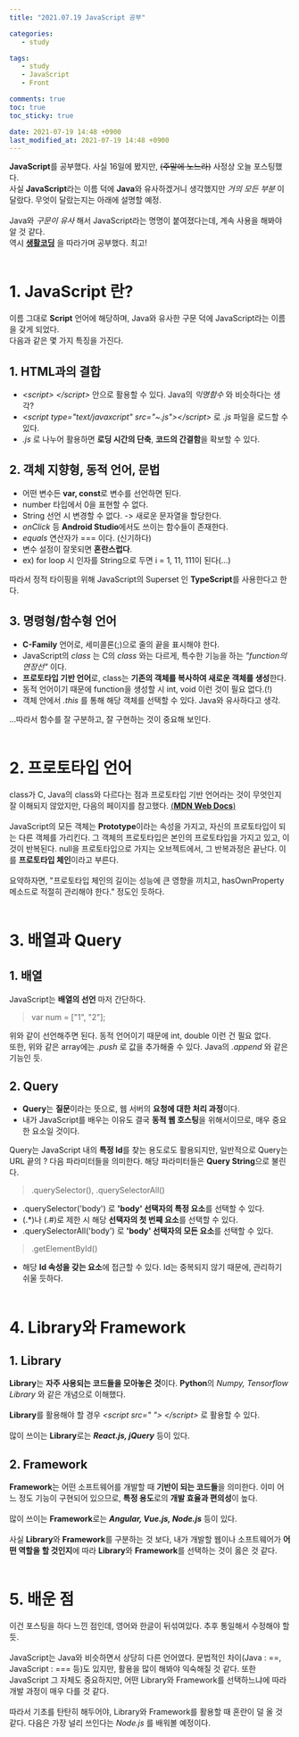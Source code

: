 ```yaml
---
title: "2021.07.19 JavaScript 공부"

categories:
   - study

tags:
   - study
   - JavaScript
   - Front

comments: true
toc: true
toc_sticky: true

date: 2021-07-19 14:48 +0900
last_modified_at: 2021-07-19 14:48 +0900
---
```


<strong>JavaScript</strong>를 공부했다. 사실 16일에 봤지만, ~~(주말에 노느라)~~ 사정상 오늘 포스팅했다.<br>
사실 <strong>JavaScript</strong>라는 이름 덕에 <strong>Java</strong>와 유사하겠거니 생각했지만 _거의 모든 부분_ 이 달랐다. 무엇이 달랐는지는 아래에 설명할 예정.<br><br>
Java와 _구문이 유사_ 해서 JavaScript라는 명명이 붙여졌다는데, 계속 사용을 해봐야 알 것 같다.<br>
역시 [__생활코딩__](https://opentutorials.org/course/3085) 을 따라가며 공부했다. 최고!<br/><br/>

# 1. JavaScript 란?
이름 그대로 <strong>Script</strong> 언어에 해당하며, Java와 유사한 구문 덕에 JavaScript라는 이름을 갖게 되었다.<br>
다음과 같은 몇 가지 특징을 가진다.
## 1. HTML과의 결합
   - _\<script> \</script>_ 안으로 활용할 수 있다. Java의 _익명함수_ 와 비슷하다는 생각?
   - _\<script type="text/javaxcript" src="~.js">\</script>_ 로 _.js_ 파일을 로드할 수 있다.
   - _.js_ 로 나누어 활용하면 <strong>로딩 시간의 단축</strong>, <strong>코드의 간결함</strong>을 확보할 수 있다.

## 2. 객체 지향형, 동적 언어, 문법
   - 어떤 변수든 <strong>var, const</strong>로 변수를 선언하면 된다.
   - number 타입에서 0을 표현할 수 없다.
   - String 선언 시 변경할 수 없다. -> 새로운 문자열을 할당한다.
   - _onClick_ 등 <strong>Android Studio</strong>에서도 쓰이는 함수들이 존재한다.
   - _equals_ 연산자가 === 이다. (신기하다)
   - 변수 설정이 잘못되면 <strong>혼란스럽다</strong>.
   -  ex) for loop 시 인자를 String으로 두면 i = 1, 11, 111이 된다(...)

따라서 정적 타이핑을 위해 JavaScript의 Superset 인 <strong>TypeScript</strong>를 사용한다고 한다.

## 3. 명령형/함수형 언어
   - <strong>C-Family</strong> 언어로, 세미콜론(;)으로 줄의 끝을 표시해야 한다.
   - JavaScript의 _class_ 는 C의 _class_ 와는 다르게, 특수한 기능을 하는 _"function의 연장선"_ 이다.
   - <strong>프로토타입 기반 언어</strong>로, class는 <strong>기존의 객체를 복사하여 새로운 객체를 생성</strong>한다.
   - 동적 언어이기 때문에 function을 생성할 시 int, void 이런 것이 필요 없다.(!)
   - 객체 안에서 _.this_ 를 통해 해당 객체를 선택할 수 있다. Java와 유사하다고 생각.

...따라서 함수를 잘 구분하고, 잘 구현하는 것이 중요해 보인다.<br/><br/>

# 2. 프로토타입 언어
class가 C, Java의 class와 다르다는 점과 프로토타입 기반 언어라는 것이 무엇인지 잘 이해되지 않았지만, 다음의 페이지를 참고했다. [(<strong>MDN Web Docs</strong>)](https://developer.mozilla.org/ko/docs/Web/JavaScript/Inheritance_and_the_prototype_chain)<br><br>
JavaScript의 모든 객체는 <strong>Prototype</strong>이라는 속성을 가지고, 자신의 프로토타입이 되는 다른 객체를 가리킨다. 그 객체의 프로토타입은 본인의 프로토타입을 가지고 있고, 이것이 반복된다. null을 프로토타입으로 가지는 오브젝트에서, 그 반복과정은 끝난다. 이를 <strong>프로토타입 체인</strong>이라고 부른다. <br/><br/>
요약하자면, "프로토타입 체인의 길이는 성능에 큰 영향을 끼치고, hasOwnProperty 메소드로 적절히 관리해야 한다." 정도인 듯하다.<br><br>

# 3. 배열과 Query

## 1. 배열
JavaScript는 <strong>배열의 선언</strong> 마저 간단하다.
> var num = ["1", "2"];

위와 같이 선언해주면 된다. 동적 언어이기 때문에 int, double 이런 건 필요 없다.<br>
또한, 위와 같은 array에는 _.push_ 로 값을 추가해줄 수 있다. Java의 _.append_ 와 같은 기능인 듯.

## 2. Query
- <strong>Query</strong>는 <strong>질문</strong>이라는 뜻으로, 웹 서버의 <strong>요청에 대한 처리 과정</strong>이다.
- 내가 JavaScript를 배우는 이유도 결국 <strong>동적 웹 호스팅</strong>을 위해서이므로, 매우 중요한 요소일 것이다.

Query는 JavaScript 내의 <strong>특정 Id</strong>를 찾는 용도로도 활용되지만, 일반적으로 Query는 URL 끝의 ? 다음 파라미터들을 의미한다. 해당 파라미터들은 <strong>Query String</strong>으로 불린다.<br/>
> .querySelector(), .querySelectorAll()

- .querySelector('body') 로 <strong>'body' 선택자의 특정 요소</strong>를 선택할 수 있다.
-  (.*)나 (.#)로 제한 시 해당 <strong>선택자의 첫 번째 요소</strong>를 선택할 수 있다.
- .querySelectorAll('body') 로 <strong>'body' 선택자의 모든 요소</strong>를 선택할 수 있다.

> .getElementById()

- 해당 <strong>Id 속성을 갖는 요소</strong>에 접근할 수 있다. Id는 중복되지 않기 때문에, 관리하기 쉬울 듯하다. <br><br>

# 4. Library와 Framework

## 1. Library
<strong>Library</strong>는 <strong>자주 사용되는 코드들을 모아놓은 것</strong>이다. <strong>Python</strong>의 _Numpy, Tensorflow Library_ 와 같은 개념으로 이해했다.<br><br>
<strong>Library</strong>를 활용해야 할 경우 _\<script src=" "> \</script>_ 로 활용할 수 있다.<br><br>
많이 쓰이는 <strong>Library</strong>로는 ___React.js, jQuery___ 등이 있다.

## 2. Framework
<strong>Framework</strong>는 어떤 소프트웨어를 개발할 때 <strong>기반이 되는 코드들</strong>을 의미한다. 이미 어느 정도 기능이 구현되어 있으므로, <strong>특정 용도</strong>로의 <strong>개발 효율과 편의성</strong>이 높다.<br><br>
많이 쓰이는 <strong>Framework</strong>로는 ___Angular, Vue.js, Node.js___ 등이 있다.
<br><br>
사실 <strong>Library</strong>와 <strong>Framework</strong>를 구분하는 것 보다, 내가 개발할 웹이나 소프트웨어가 <strong>어떤 역할을 할 것인지</strong>에 따라 <strong>Library</strong>와 <strong>Framework</strong>를 선택하는 것이 옳은 것 같다.<br><br>

# 5. 배운 점
이건 포스팅을 하다 느낀 점인데, 영어와 한글이 뒤섞여있다. 추후 통일해서 수정해야 할 듯.<br><br>
JavaScript는 Java와 비슷하면서 상당히 다른 언어였다. 문법적인 차이(Java : ==, JavaScript : === 등)도 있지만, 활용을 많이 해봐야 익숙해질 것 같다. 또한 JavaScript 그 자체도 중요하지만, 어떤 Library와 Framework를 선택하느냐에 따라 개발 과정이 매우 다를 것 같다.<br><br>
따라서 기초를 탄탄히 해두어야, Library와 Framework를 활용할 때 혼란이 덜 올 것 같다. 다음은 가장 널리 쓰인다는 _Node.js_ 를 배워볼 예정이다.